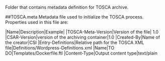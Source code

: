 Folder that contains metadata definition for TOSCA archive.

##TOSCA.meta
Metadata file used to initialize the TOSCA process.
Properties used in this file are:

|Name|Description|Example|
|TOSCA-Meta-Version|Version of the file| 1.0
|CSAR-Version|version of the archiving container|1.0
|Created-By|Name of the creator|CSI
|Entry-Definitions|Relative path for the TOSCA XML file|Definitions/Wordpress-Definitions.xml
|Name|TO DO|Templates/Dockerfile.ftl
|Content-Type|Output content type|text/plain

